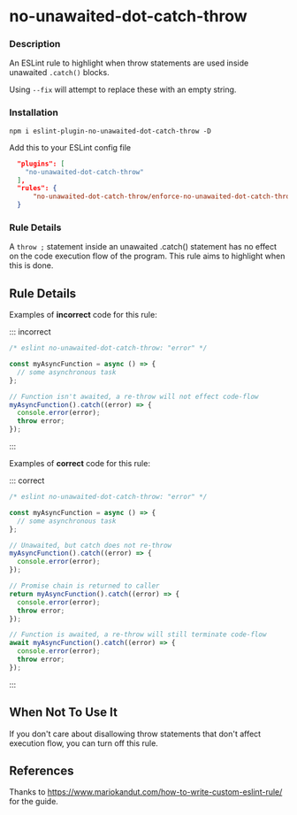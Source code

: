 # no-unawaited-dot-catch-throw

### Description

An ESLint rule to highlight when throw statements are used inside unawaited `.catch()` blocks.

Using `--fix` will attempt to replace these with an empty string.

### Installation

`npm i eslint-plugin-no-unawaited-dot-catch-throw -D`

Add this to your ESLint config file

```json
  "plugins": [
    "no-unawaited-dot-catch-throw"
  ],
  "rules": {
      "no-unawaited-dot-catch-throw/enforce-no-unawaited-dot-catch-throw": "error"
  }
```

### Rule Details

A `throw ;` statement inside an unawaited .catch() statement has no effect on the code execution flow of the program. This rule aims to highlight when this is done.

## Rule Details

Examples of **incorrect** code for this rule:

::: incorrect

```js
/* eslint no-unawaited-dot-catch-throw: "error" */

const myAsyncFunction = async () => { 
  // some asynchronous task
};

// Function isn't awaited, a re-throw will not effect code-flow
myAsyncFunction().catch((error) => {
  console.error(error);
  throw error;
});

```

:::

Examples of **correct** code for this rule:

::: correct

```js
/* eslint no-unawaited-dot-catch-throw: "error" */

const myAsyncFunction = async () => { 
  // some asynchronous task
};

// Unawaited, but catch does not re-throw
myAsyncFunction().catch((error) => {
  console.error(error);
});

// Promise chain is returned to caller
return myAsyncFunction().catch((error) => {
  console.error(error);
  throw error;
});

// Function is awaited, a re-throw will still terminate code-flow
await myAsyncFunction().catch((error) => {
  console.error(error);
  throw error;
});

```

:::

## When Not To Use It

If you don't care about disallowing throw statements that don't affect execution flow, you can turn off this rule.

## References

Thanks to https://www.mariokandut.com/how-to-write-custom-eslint-rule/ for the guide.